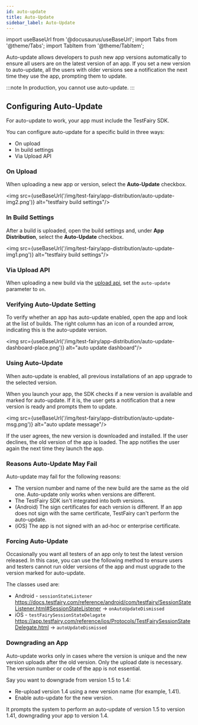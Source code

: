 ```yaml
---
id: auto-update
title: Auto-Update
sidebar_label: Auto-Update
---
```


import useBaseUrl from '@docusaurus/useBaseUrl';
import Tabs from '@theme/Tabs';
import TabItem from '@theme/TabItem';

Auto-update allows developers to push new app versions automatically to ensure all users are on the latest version of an app. If you set a new version to auto-update, all the users with older versions see a notification the next time they use the app, prompting them to update.

:::note
In production, you cannot use auto-update.
:::

## Configuring Auto-Update

For auto-update to work, your app must include the TestFairy SDK.

You can configure auto-update for a specific build in three ways:

- On upload
- In build settings
- Via Upload API

### On Upload

When uploading a new app or version, select the **Auto-Update** checkbox.

<img src={useBaseUrl('/img/test-fairy/app-distribution/auto-update-img2.png')} alt="testfairy build settings"/>

### In Build Settings

After a build is uploaded, open the build settings and, under **App Distribution**, select the **Auto-Update** checkbox.

<img src={useBaseUrl('/img/test-fairy/app-distribution/auto-update-img1.png')} alt="testfairy build settings"/>

### Via Upload API

When uploading a new build via the [upload api](/test-fairy/api-reference/upload-api), set the `auto-update` parameter to `on`.

### Verifying Auto-Update Setting

To verify whether an app has auto-update enabled, open the app and look at the list of builds. The right column has an icon of a rounded arrow, indicating this is the auto-update version.

<img src={useBaseUrl('/img/test-fairy/app-distribution/auto-update-dashboard-place.png')} alt="auto update dashboard"/>

### Using Auto-Update

When auto-update is enabled, all previous installations of an app upgrade to the selected version.

When you launch your app, the SDK checks if a new version is available and marked for auto-update. If it is, the user gets a notification that a new version is ready and prompts them to update.

<img src={useBaseUrl('/img/test-fairy/app-distribution/auto-update-msg.png')} alt="auto update message"/>

If the user agrees, the new version is downloaded and installed. If the user declines, the old version of the app is loaded. The app notifies the user again the next time they launch the app.

### Reasons Auto-Update May Fail

Auto-update may fail for the following reasons:

- The version number and name of the new build are the same as the old one. Auto-update only works when versions are different.
- The TestFairy SDK isn't integrated into both versions.
- (Android) The sign certificates for each version is different. If an app does not sign with the same certificate, TestFairy can't perform the auto-update.
- (iOS) The app is not signed with an ad-hoc or enterprise certificate.

### Forcing Auto-Update

Occasionally you want all testers of an app only to test the latest version released. In this case, you can use the following method to ensure users and testers cannot run older versions of the app and must upgrade to the version marked for auto-update.

The classes used are:

- Android - `sessionStateListener` https://docs.testfairy.com/reference/android/com/testfairy/SessionStateListener.html#SessionStateListener → `onAutoUpdateDismissed`
- iOS - `testFairySessionStateDelagate` https://app.testfairy.com/reference/ios/Protocols/TestFairySessionStateDelegate.html → `autoUpdateDismissed`

### Downgrading an App

Auto-update works only in cases where the version is unique and the new version uploads after the old version. Only the upload date is necessary. The version number or code of the app is not essential.

Say you want to downgrade from version 1.5 to 1.4:

- Re-upload version 1.4 using a new version name (for example, 1.41).
- Enable auto-update for the new version.

It prompts the system to perform an auto-update of version 1.5 to version 1.41, downgrading your app to version 1.4.
